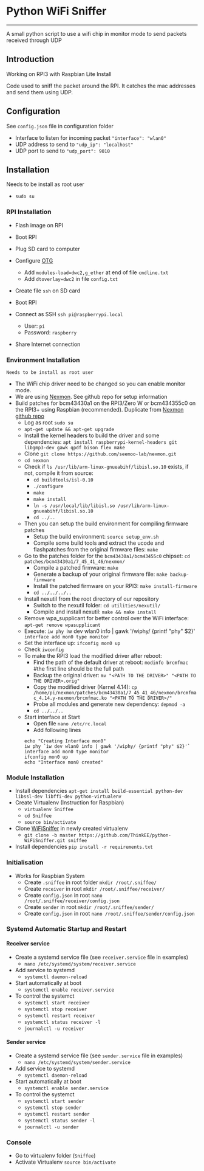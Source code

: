 # Python WiFi Sniffer
-----------------------

A small python script to use a wifi chip in monitor mode to send packets received through UDP

## Introduction

Working on RPI3 with Raspbian Lite Install

Code used to sniff the packet around the RPI. It catches the mac addresses and send them using UDP.

## Configuration

See `config.json` file in configuration folder

* Interface to listen for incoming packet  `"interface": "wlan0"`
* UDP address to send to `"udp_ip": "localhost"`
* UDP port to send to `"udp_port": 9010`

## Installation

Needs to be install as root user
* `sudo su`

### RPI Installation

* Flash image on RPI
* Boot RPI
* Plug SD card to computer
* Configure [OTG](http://www.circuitbasics.com/raspberry-pi-zero-ethernet-gadget/)
  * Add `modules-load=dwc2,g_ether` at end of file `cmdline.txt`
  * Add `dtoverlay=dwc2` in file `config.txt`
* Create file `ssh` on SD card

* Boot RPI
* Connect as SSH `ssh pi@raspberrypi.local`
  * User: `pi`
  * Password: `raspberry`
* Share Internet connection

### Environment Installation

`Needs to be install as root user`

* The WiFi chip driver need to be changed so you can enable monitor mode.
* We are using [Nexmon](https://github.com/seemoo-lab/nexmon). See github repo for setup information
* Build patches for bcm43430a1 on the RPI3/Zero W or bcm434355c0 on the RPI3+ using Raspbian (recommended). Duplicate from [Nexmon github repo](https://github.com/seemoo-lab/nexmon)
  * Log as root `sudo su`
  * `apt-get update && apt-get upgrade`
  * Install the kernel headers to build the driver and some dependencies: `apt install raspberrypi-kernel-headers git libgmp3-dev gawk qpdf bison flex make`
  * Clone `git clone https://github.com/seemoo-lab/nexmon.git`
  * `cd nexmon`
  * Check if `ls /usr/lib/arm-linux-gnueabihf/libisl.so.10` exists, if not, compile it from source:
    * `cd buildtools/isl-0.10`
    * `./configure`
    * `make`
    * `make install`
    * `ln -s /usr/local/lib/libisl.so /usr/lib/arm-linux-gnueabihf/libisl.so.10`
    * `cd ../..`
  * Then you can setup the build environment for compiling firmware patches
    * Setup the build environment: `source setup_env.sh`
    * Compile some build tools and extract the ucode and flashpatches from the original firmware files: `make`
  * Go to the patches folder for the `bcm43430a1/bcm43455c0` chipset: `cd patches/bcm43430a1/7_45_41_46/nexmon/`
    * Compile a patched firmware: `make`
    * Generate a backup of your original firmware file: `make backup-firmware`
    * Install the patched firmware on your RPI3: `make install-firmware`
    * `cd ../../../..`
  * Install nexutil from the root directory of our repository
    * Switch to the nexutil folder: `cd utilities/nexutil/`
    * Compile and install nexutil: `make && make install`
  * Remove wpa_supplicant for better control over the WiFi interface: `apt-get remove wpasupplicant`
  * Execute: `iw phy `iw dev wlan0 info | gawk '/wiphy/ {printf "phy" $2}'` interface add mon0 type monitor`
  * Set the interface up: `ifconfig mon0 up`
  * Check `iwconfig`
  * To make the RPI3 load the modified driver after reboot:
    * Find the path of the default driver at reboot: `modinfo brcmfmac` #the first line should be the full path
    * Backup the original driver: `mv "<PATH TO THE DRIVER>" "<PATH TO THE DRIVER>.orig"`
    * Copy the modified driver (Kernel 4.14): `cp /home/pi/nexmon/patches/bcm43430a1/7_45_41_46/nexmon/brcmfmac_4.14.y-nexmon/brcmfmac.ko "<PATH TO THE DRIVER>/"`
    * Probe all modules and generate new dependency: `depmod -a`
    * `cd ../../..`
  * Start interface at Start
    * Open file `nano /etc/rc.local`
    * Add following lines
    ```
    echo "Creating Interface mon0"
    iw phy `iw dev wlan0 info | gawk '/wiphy/ {printf "phy" $2}'` interface add mon0 type monitor
    ifconfig mon0 up
    echo "Interface mon0 created"
    ```

### Module Installation

* Install dependencies `apt-get install build-essential python-dev libssl-dev libffi-dev python-virtualenv`
* Create Virtualenv (Instruction for Raspbian)
  * `virtualenv Sniffee`
  * `cd Sniffee`
  * `source bin/activate`
* Clone [WiFiSniffer](https://github.com/ThinkEE/python-WiFiSniffer) in newly created virtualenv
  * `git clone -b master https://github.com/ThinkEE/python-WiFiSniffer.git sniffee`
* Install dependencies `pip install -r requirements.txt`

### Initialisation

* Works for Raspbian System
  * Create `.sniffee` in root folder `mkdir /root/.sniffee/`
  * Create `receiver` in root `mkdir /root/.sniffee/receiver/`
  * Create `config.json` in root `nano /root/.sniffee/receiver/config.json`
  * Create `sender` in root `mkdir /root/.sniffee/sender/`
  * Create `config.json` in root `nano /root/.sniffee/sender/config.json`  

### Systemd Automatic Startup and Restart
#### Receiver service
* Create a systemd service file (see `receiver.service` file in examples)
  * `nano /etc/systemd/system/receiver.service`
* Add service to systemd
  * `systemctl daemon-reload`
* Start automatically at boot
  * `systemctl enable receiver.service`
* To control the systemct
  * `systemctl start receiver`
  * `systemctl stop receiver`
  * `systemctl restart receiver`
  * `systemctl status receiver -l`
  * `journalctl -u receiver`

#### Sender service
* Create a systemd service file (see `sender.service` file in examples)
  * `nano /etc/systemd/system/sender.service`
* Add service to systemd
  * `systemctl daemon-reload`
* Start automatically at boot
  * `systemctl enable sender.service`
* To control the systemct
  * `systemctl start sender`
  * `systemctl stop sender`
  * `systemctl restart sender`
  * `systemctl status sender -l`
  * `journalctl -u sender`

### Console
* Go to virtualenv folder (`Sniffee`)
* Activate Virtualenv `source bin/activate`
